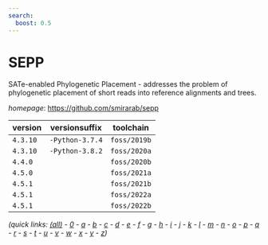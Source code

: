 ```yaml
---
search:
  boost: 0.5
---
```

# SEPP

SATe-enabled Phylogenetic Placement - addresses the problem of phylogenetic placement of short reads into reference alignments and trees.

*homepage*: <https://github.com/smirarab/sepp>

version | versionsuffix | toolchain
--------|---------------|----------
``4.3.10`` | ``-Python-3.7.4`` | ``foss/2019b``
``4.3.10`` | ``-Python-3.8.2`` | ``foss/2020a``
``4.4.0`` |  | ``foss/2020b``
``4.5.0`` |  | ``foss/2021a``
``4.5.1`` |  | ``foss/2021b``
``4.5.1`` |  | ``foss/2022a``
``4.5.1`` |  | ``foss/2022b``


*(quick links: [(all)](../index.md) - [0](../0/index.md) - [a](../a/index.md) - [b](../b/index.md) - [c](../c/index.md) - [d](../d/index.md) - [e](../e/index.md) - [f](../f/index.md) - [g](../g/index.md) - [h](../h/index.md) - [i](../i/index.md) - [j](../j/index.md) - [k](../k/index.md) - [l](../l/index.md) - [m](../m/index.md) - [n](../n/index.md) - [o](../o/index.md) - [p](../p/index.md) - [q](../q/index.md) - [r](../r/index.md) - [s](../s/index.md) - [t](../t/index.md) - [u](../u/index.md) - [v](../v/index.md) - [w](../w/index.md) - [x](../x/index.md) - [y](../y/index.md) - [z](../z/index.md))*

